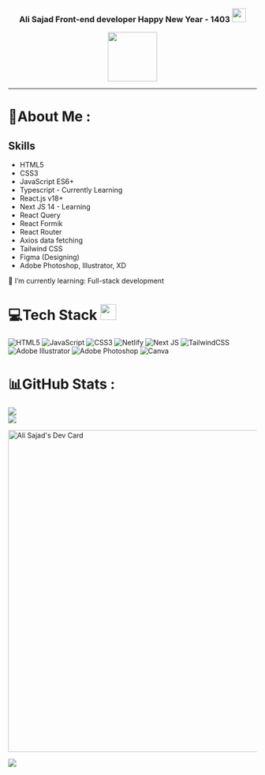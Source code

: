 <h3 align="center">
  Ali Sajad
  Front-end developer
  Happy New Year - 1403
  <img src="https://media.giphy.com/media/hvRJCLFzcasrR4ia7z/giphy.gif" width="28">
</h3>

<div id="header" align="center">
  <img src="https://media.giphy.com/media/M9gbBd9nbDrOTu1Mqx/giphy.gif](https://media.giphy.com/media/lP8xu5t2DLGG045H8F/giphy.gif" width="100"/>
</div>

---
<div>

# 💫About Me :
  ## Skills
  - HTML5
  - CSS3
  - JavaScript ES6+
  - Typescript - Currently Learning
  - React.js v18+
  - Next JS 14 - Learning
  - React Query
  - React Formik
  - React Router
  - Axios data fetching
  - Tailwind CSS
  - Figma (Designing)
  - Adobe Photoshop, Illustrator, XD
  
🌱 I’m currently learning: Full-stack development


# 💻Tech Stack <img src = "https://media2.giphy.com/media/QssGEmpkyEOhBCb7e1/giphy.gif?cid=ecf05e47a0n3gi1bfqntqmob8g9aid1oyj2wr3ds3mg700bl&rid=giphy.gif" width = 32px> 
![HTML5](https://img.shields.io/badge/html5-%23E34F26.svg?style=for-the-badge&logo=html5&logoColor=white) ![JavaScript](https://img.shields.io/badge/javascript-%23323330.svg?style=for-the-badge&logo=javascript&logoColor=%23F7DF1E) ![CSS3](https://img.shields.io/badge/css3-%231572B6.svg?style=for-the-badge&logo=css3&logoColor=white)  ![Netlify](https://img.shields.io/badge/netlify-%23000000.svg?style=for-the-badge&logo=netlify&logoColor=#00C7B7)    ![Next JS](https://img.shields.io/badge/Next-black?style=for-the-badge&logo=next.js&logoColor=white)   ![TailwindCSS](https://img.shields.io/badge/tailwindcss-%2338B2AC.svg?style=for-the-badge&logo=tailwind-css&logoColor=white)   ![Adobe Illustrator](https://img.shields.io/badge/adobeillustrator-%23FF9A00.svg?style=for-the-badge&logo=adobeillustrator&logoColor=white) ![Adobe Photoshop](https://img.shields.io/badge/adobephotoshop-%2331A8FF.svg?style=for-the-badge&logo=adobephotoshop&logoColor=white) ![Canva](https://img.shields.io/badge/Canva-%2300C4CC.svg?style=for-the-badge&logo=Canva&logoColor=white) 
# 📊GitHub Stats :
![](https://github-readme-stats.vercel.app/api?username=alisajad001&theme=radical&hide_border=false&include_all_commits=false&count_private=false)<br/>
![](https://github-readme-stats.vercel.app/api/top-langs/?username=alisajad001&theme=radical&hide_border=false&include_all_commits=false&count_private=false&layout=compact)

<a href="https://app.daily.dev/alisajad"><img src="https://api.daily.dev/devcards/v2/03aRjGsvUaudF6vGbC0FE.png?type=wide&r=s0k" width="652" alt="Ali Sajad's Dev Card"/></a>

![](https://komarev.com/ghpvc/?username=alisajad001&label=Visitors+Count&color=green)
</div>
